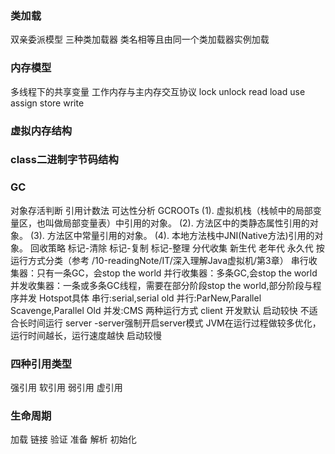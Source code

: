 ### 类加载
  双亲委派模型
  三种类加载器
  类名相等且由同一个类加载器实例加载

### 内存模型
  多线程下的共享变量
  工作内存与主内存交互协议
    lock
    unlock
    read
    load
    use
    assign
    store
    write

### 虚拟内存结构

### class二进制字节码结构

### GC
  对象存活判断
    引用计数法
    可达性分析
      GCROOTs
      (1). 虚拟机栈（栈帧中的局部变量区，也叫做局部变量表）中引用的对象。
      (2). 方法区中的类静态属性引用的对象。
      (3). 方法区中常量引用的对象。
      (4). 本地方法栈中JNI(Native方法)引用的对象。
  回收策略
    标记-清除
    标记-复制
    标记-整理
    分代收集
      新生代
      老年代
      永久代
  按运行方式分类（参考 /10-readingNote/IT/深入理解Java虚拟机/第3章）
    串行收集器：只有一条GC，会stop the world
    并行收集器：多条GC,会stop the world
    并发收集器：一条或多条GC线程，需要在部分阶段stop the world,部分阶段与程序并发
  Hotspot具体
    串行:serial,serial old
    并行:ParNew,Parallel Scavenge,Parallel Old
    并发:CMS
  两种运行方式
    client
      开发默认
      启动较快
      不适合长时间运行
    server
      -server强制开启server模式
      JVM在运行过程做较多优化，运行时间越长，运行速度越快
      启动较慢

### 四种引用类型
  强引用
  软引用
  弱引用
  虚引用

### 生命周期
  加载
  链接
    验证
    准备
    解析
  初始化
